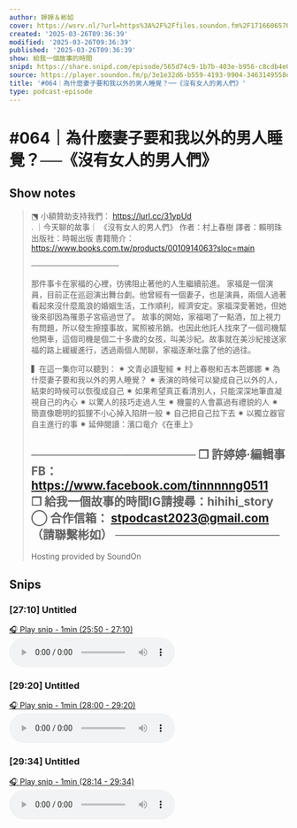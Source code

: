 ```yaml
---
author: 婷婷＆彬如
cover: https://wsrv.nl/?url=https%3A%2F%2Ffiles.soundon.fm%2F1716606570779-4e6fd851-5436-44ec-8297-758026106b0d.jpeg&w=200&h=200
created: '2025-03-26T09:36:39'
modified: '2025-03-26T09:36:39'
published: '2025-03-26T09:36:39'
show: 給我一個故事的時間
snipd: https://share.snipd.com/episode/565d74c9-1b7b-403e-b956-c8cdb4e01805
source: https://player.soundon.fm/p/3e1e32d6-b559-4193-9904-3463149558e5/episodes/40ae57d2-8f78-40de-93eb-3d8facf29fb4
title: '#064｜為什麼妻子要和我以外的男人睡覺？──《沒有女人的男人們》'
type: podcast-episode
---
```


# #064｜為什麼妻子要和我以外的男人睡覺？──《沒有女人的男人們》
## Show notes
> ⬔ 小額贊助支持我們： https://lurl.cc/31ypUd  
> . 
> ｜今天聊的故事｜ 
> 《沒有女人的男人們》 
> 作者：村上春樹 
> 譯者：賴明珠 
> 出版社：時報出版 
> 書籍簡介： https://www.books.com.tw/products/0010914063?sloc=main  
> 
> ──────────────── 
> 
> 那件事卡在家福的心裡，彷彿阻止著他的人生繼續前進。 
> 家福是一個演員，目前正在巡迴演出舞台劇。他曾經有一個妻子，也是演員，兩個人過著看起來沒什麼風浪的婚姻生活，工作順利，經濟安定。家福深愛著她，但她後來卻因為罹患子宮癌過世了。 
> 故事的開始，家福喝了一點酒，加上視力有問題，所以發生擦撞事故，駕照被吊銷。也因此他託人找來了一個司機幫他開車，這個司機是個二十多歲的女孩，叫美沙紀。故事就在美沙紀接送家福的路上緩緩進行，透過兩個人閒聊，家福逐漸吐露了他的過往。 
> 
> ▍在這一集你可以聽到： 
> ✷ 文青必讀聖經 
> ✷ 村上春樹和吉本芭娜娜 
> ✷ 為什麼妻子要和我以外的男人睡覺？ 
> ✷ 表演的時候可以變成自己以外的人，結束的時候可以恢復成自己 
> ✷ 如果希望真正看清別人，只能深深地筆直凝視自己的內心 
> ✷ 以驚人的技巧走過人生 
> ✷ 機靈的人會贏過有禮貌的人 
> ✷ 簡直像聰明的狐狸不小心掉入陷阱一般 
> ✷ 自己把自己拉下去 
> ✷ 以獨立器官自主進行的事 
> ✷ 延伸閱讀：濱口竜介《在車上》 
> 
> ──────────────────── 
> ❒ 許婷婷·編輯事FB： https://www.facebook.com/tinnnnng0511  
> ❒ 給我一個故事的時間IG請搜尋：hihihi_story 
> ◯ 合作信箱： stpodcast2023@gmail.com  （請聯繫彬如） 
> ──────────────────── 
> -- 
> Hosting provided by  SoundOn

## Snips
### [27:10] Untitled
[🎧 Play snip - 1min️ (25:50 - 27:10)](https://share.snipd.com/snip/6ffb311e-fb6c-42c5-a474-b80ecab5edcc)
<audio controls> <source src="https://rss.soundon.fm/rssf/3e1e32d6-b559-4193-9904-3463149558e5/feedurl/40ae57d2-8f78-40de-93eb-3d8facf29fb4/rssFileVip.mp3?timestamp=1743024046414#t=25:50,27:10"> </audio>
### [29:20] Untitled
[🎧 Play snip - 1min️ (28:00 - 29:20)](https://share.snipd.com/snip/1b95f1e0-e594-48b7-85a1-734834959863)
<audio controls> <source src="https://rss.soundon.fm/rssf/3e1e32d6-b559-4193-9904-3463149558e5/feedurl/40ae57d2-8f78-40de-93eb-3d8facf29fb4/rssFileVip.mp3?timestamp=1743024046414#t=28:00,29:20"> </audio>
### [29:34] Untitled
[🎧 Play snip - 1min️ (28:14 - 29:34)](https://share.snipd.com/snip/0cfaddd9-77f4-493b-b361-a34df8f8bdf2)
<audio controls> <source src="https://rss.soundon.fm/rssf/3e1e32d6-b559-4193-9904-3463149558e5/feedurl/40ae57d2-8f78-40de-93eb-3d8facf29fb4/rssFileVip.mp3?timestamp=1743024046414#t=28:14,29:34"> </audio>
